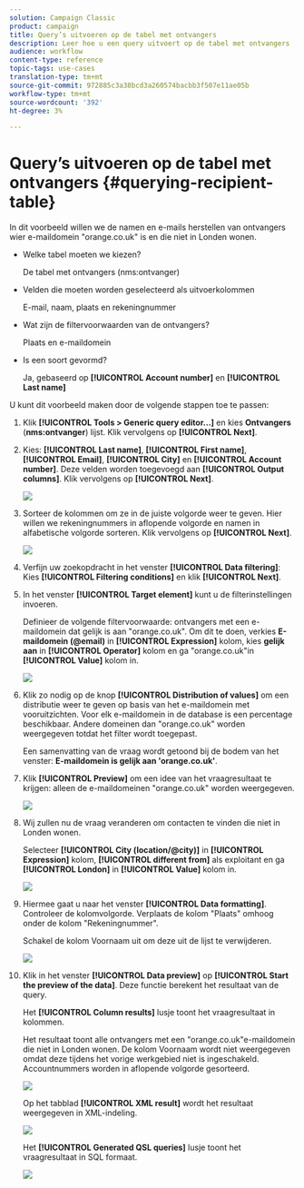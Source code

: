 ```yaml
---
solution: Campaign Classic
product: campaign
title: Query’s uitvoeren op de tabel met ontvangers
description: Leer hoe u een query uitvoert op de tabel met ontvangers
audience: workflow
content-type: reference
topic-tags: use-cases
translation-type: tm+mt
source-git-commit: 972885c3a38bcd3a260574bacbb3f507e11ae05b
workflow-type: tm+mt
source-wordcount: '392'
ht-degree: 3%

---
```



# Query’s uitvoeren op de tabel met ontvangers {#querying-recipient-table}

In dit voorbeeld willen we de namen en e-mails herstellen van ontvangers wier e-maildomein &quot;orange.co.uk&quot; is en die niet in Londen wonen.

* Welke tabel moeten we kiezen?

   De tabel met ontvangers (nms:ontvanger)

* Velden die moeten worden geselecteerd als uitvoerkolommen

   E-mail, naam, plaats en rekeningnummer

* Wat zijn de filtervoorwaarden van de ontvangers?

   Plaats en e-maildomein

* Is een soort gevormd?

   Ja, gebaseerd op **[!UICONTROL Account number]** en **[!UICONTROL Last name]**

U kunt dit voorbeeld maken door de volgende stappen toe te passen:

1. Klik **[!UICONTROL Tools > Generic query editor...]** en kies **Ontvangers** (**nms:ontvanger**) lijst. Klik vervolgens op **[!UICONTROL Next]**.
1. Kies: **[!UICONTROL Last name]**, **[!UICONTROL First name]**, **[!UICONTROL Email]**, **[!UICONTROL City]** en **[!UICONTROL Account number]**. Deze velden worden toegevoegd aan **[!UICONTROL Output columns]**. Klik vervolgens op **[!UICONTROL Next]**.

   ![](assets/query_editor_03.png)

1. Sorteer de kolommen om ze in de juiste volgorde weer te geven. Hier willen we rekeningnummers in aflopende volgorde en namen in alfabetische volgorde sorteren. Klik vervolgens op **[!UICONTROL Next]**.

   ![](assets/query_editor_04.png)

1. Verfijn uw zoekopdracht in het venster **[!UICONTROL Data filtering]**: Kies **[!UICONTROL Filtering conditions]** en klik **[!UICONTROL Next]**.
1. In het venster **[!UICONTROL Target element]** kunt u de filterinstellingen invoeren.

   Definieer de volgende filtervoorwaarde: ontvangers met een e-maildomein dat gelijk is aan &quot;orange.co.uk&quot;. Om dit te doen, verkies **E-maildomein (@email)** in **[!UICONTROL Expression]** kolom, kies **gelijk aan** in **[!UICONTROL Operator]** kolom en ga &quot;orange.co.uk&quot;in **[!UICONTROL Value]** kolom in.

   ![](assets/query_editor_05.png)

1. Klik zo nodig op de knop **[!UICONTROL Distribution of values]** om een distributie weer te geven op basis van het e-maildomein met vooruitzichten. Voor elk e-maildomein in de database is een percentage beschikbaar. Andere domeinen dan &quot;orange.co.uk&quot; worden weergegeven totdat het filter wordt toegepast.

   Een samenvatting van de vraag wordt getoond bij de bodem van het venster: **E-maildomein is gelijk aan &#39;orange.co.uk&#39;**.

1. Klik **[!UICONTROL Preview]** om een idee van het vraagresultaat te krijgen: alleen de e-maildomeinen &quot;orange.co.uk&quot; worden weergegeven.

   ![](assets/query_editor_nveau_17.png)

1. Wij zullen nu de vraag veranderen om contacten te vinden die niet in Londen wonen.

   Selecteer **[!UICONTROL City (location/@city)]** in **[!UICONTROL Expression]** kolom, **[!UICONTROL different from]** als exploitant en ga **[!UICONTROL London]** in **[!UICONTROL Value]** kolom in.

   ![](assets/query_editor_08.png)

1. Hiermee gaat u naar het venster **[!UICONTROL Data formatting]**. Controleer de kolomvolgorde. Verplaats de kolom &quot;Plaats&quot; omhoog onder de kolom &quot;Rekeningnummer&quot;.

   Schakel de kolom Voornaam uit om deze uit de lijst te verwijderen.

   ![](assets/query_editor_nveau_15.png)

1. Klik in het venster **[!UICONTROL Data preview]** op **[!UICONTROL Start the preview of the data]**. Deze functie berekent het resultaat van de query.

   Het **[!UICONTROL Column results]** lusje toont het vraagresultaat in kolommen.

   Het resultaat toont alle ontvangers met een &quot;orange.co.uk&quot;e-maildomein die niet in Londen wonen. De kolom Voornaam wordt niet weergegeven omdat deze tijdens het vorige werkgebied niet is ingeschakeld. Accountnummers worden in aflopende volgorde gesorteerd.

   ![](assets/query_editor_nveau_12.png)

   Op het tabblad **[!UICONTROL XML result]** wordt het resultaat weergegeven in XML-indeling.

   ![](assets/query_editor_nveau_13.png)

   Het **[!UICONTROL Generated QSL queries]** lusje toont het vraagresultaat in SQL formaat.

   ![](assets/query_editor_nveau_14.png)
